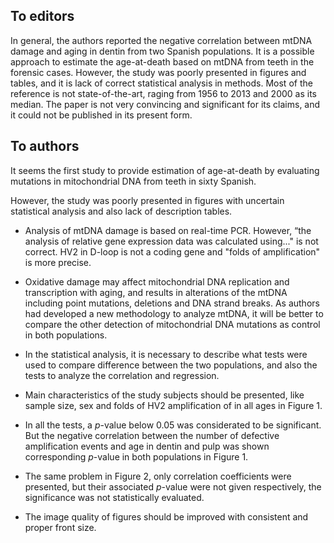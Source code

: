## To editors

In general, the authors reported the negative correlation between mtDNA damage and aging in dentin from two Spanish populations. It is a possible approach to estimate the age-at-death based on mtDNA from teeth in the forensic cases. However, the study was poorly presented in figures and tables, and it is lack of correct statistical analysis in methods. Most of the reference is not state-of-the-art, raging from 1956 to 2013 and 2000 as its median. The paper is not very convincing and significant for its claims, and it could not be published in its present form. 

## To authors

It seems the first study to provide estimation of age-at-death by evaluating mutations in mitochondrial DNA from teeth in sixty Spanish. 

However, the study was poorly presented in figures with uncertain statistical analysis and also lack of description tables.

- Analysis of mtDNA damage is based on real-time PCR. However, “the analysis of relative gene expression data was calculated using..." is not correct. HV2 in D-loop is not a coding gene and "folds of amplification" is more precise.

- Oxidative damage may affect mitochondrial DNA replication and transcription with aging, and results in alterations of the mtDNA including point mutations, deletions and DNA strand breaks. As authors had developed a new methodology to analyze mtDNA, it will be better to compare the other detection of mitochondrial DNA mutations as control in both populations.

- In the statistical analysis, it is necessary to describe what tests were used to compare difference between the two populations, and also the tests to analyze the correlation and regression. 

- Main characteristics of the study subjects should be presented, like sample size, sex and folds of HV2 amplification of in all ages in Figure 1.

- In all the tests, a *p*-value below 0.05 was considerated to be significant. But the negative correlation between the number of defective amplification events and age in dentin and pulp was shown corresponding *p*-value in both populations in Figure 1. 

- The same problem in Figure 2, only correlation coefficients were presented, but their associated *p*-value were not given respectively, the significance was not statistically evaluated.
 
- The image quality of figures should be improved with consistent and proper front size.
